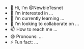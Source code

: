- 👋 Hi, I’m @NewbieTesnet
- 👀 I’m interested in ...
- 🌱 I’m currently learning ...
- 💞️ I’m looking to collaborate on ...
- 📫 How to reach me ...
- 😄 Pronouns: ...
- ⚡ Fun fact: ...

<!---
NewbieTesnet/NewbieTesnet is a ✨ special ✨ repository because its `README.md` (this file) appears on your GitHub profile.
You can click the Preview link to take a look at your changes.
--->
